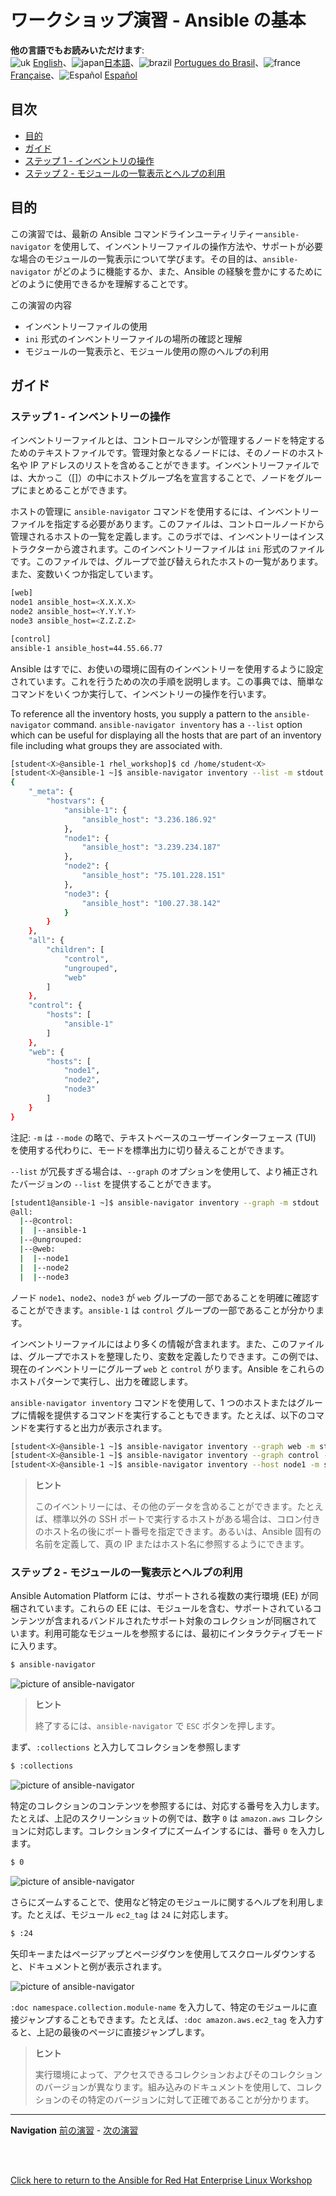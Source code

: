 # ワークショップ演習 - Ansible の基本

**他の言語でもお読みいただけます**:
<br>![uk](../../../images/uk.png) [English](README.md)、![japan](../../../images/japan.png)[日本語](README.ja.md)、![brazil](../../../images/brazil.png) [Portugues do Brasil](README.pt-br.md)、![france](../../../images/fr.png) [Française](README.fr.md)、![Español](../../../images/col.png) [Español](README.es.md)

## 目次

* [目的](#objective)
* [ガイド](#guide)
* [ステップ 1 - インベントリの操作](#step-1---work-with-your-inventory)
* [ステップ 2 - モジュールの一覧表示とヘルプの利用](#step-2---listing-modules-and-getting-help)

## 目的

この演習では、最新の Ansible コマンドラインユーティリティー`ansible-navigator`
を使用して、インベントリーファイルの操作方法や、サポートが必要な場合のモジュールの一覧表示について学びます。その目的は、`ansible-navigator`
がどのように機能するか、また、Ansible の経験を豊かにするためにどのように使用できるかを理解することです。

この演習の内容

* インベントリーファイルの使用
* `ini` 形式のインベントリーファイルの場所の確認と理解
* モジュールの一覧表示と、モジュール使用の際のヘルプの利用

## ガイド

### ステップ 1 - インベントリーの操作

インベントリーファイルとは、コントロールマシンが管理するノードを特定するためのテキストファイルです。管理対象となるノードには、そのノードのホスト名や
IP
アドレスのリストを含めることができます。インベントリーファイルでは、大かっこ（[]）の中にホストグループ名を宣言することで、ノードをグループにまとめることができます。

ホストの管理に `ansible-navigator`
コマンドを使用するには、インベントリーファイルを指定する必要があります。このファイルは、コントロールノードから管理されるホストの一覧を定義します。このラボでは、インベントリーはインストラクターから渡されます。このインベントリーファイルは
`ini` 形式のファイルです。このファイルでは、グループで並び替えられたホストの一覧があります。また、変数いくつか指定しています。

```bash
[web]
node1 ansible_host=<X.X.X.X>
node2 ansible_host=<Y.Y.Y.Y>
node3 ansible_host=<Z.Z.Z.Z>

[control]
ansible-1 ansible_host=44.55.66.77
```

Ansible
はすでに、お使いの環境に固有のインベントリーを使用するように設定されています。これを行うための次の手順を説明します。この事典では、簡単なコマンドをいくつか実行して、インベントリーの操作を行います。

To reference all the inventory hosts, you supply a pattern to the
`ansible-navigator` command. `ansible-navigator inventory` has a `--list`
option which can be useful for displaying all the hosts that are part of an
inventory file including what groups they are associated with.


```bash
[student<X>@ansible-1 rhel_workshop]$ cd /home/student<X>
[student<X>@ansible-1 ~]$ ansible-navigator inventory --list -m stdout
{
    "_meta": {
        "hostvars": {
            "ansible-1": {
                "ansible_host": "3.236.186.92"
            },
            "node1": {
                "ansible_host": "3.239.234.187"
            },
            "node2": {
                "ansible_host": "75.101.228.151"
            },
            "node3": {
                "ansible_host": "100.27.38.142"
            }
        }
    },
    "all": {
        "children": [
            "control",
            "ungrouped",
            "web"
        ]
    },
    "control": {
        "hosts": [
            "ansible-1"
        ]
    },
    "web": {
        "hosts": [
            "node1",
            "node2",
            "node3"
        ]
    }
}

```

注記: `-m` は `--mode` の略で、テキストベースのユーザーインターフェース (TUI)
を使用する代わりに、モードを標準出力に切り替えることができます。

`--list` が冗長すぎる場合は、`--graph` のオプションを使用して、より補正されたバージョンの `--list`
を提供することができます。

```bash
[student1@ansible-1 ~]$ ansible-navigator inventory --graph -m stdout
@all:
  |--@control:
  |  |--ansible-1
  |--@ungrouped:
  |--@web:
  |  |--node1
  |  |--node2
  |  |--node3

```

ノード `node1`、`node2`、`node3` が `web` グループの一部であることを明確に確認することができます。`ansible-1`
は `control` グループの一部であることが分かります。


インベントリーファイルにはより多くの情報が含まれます。また、このファイルは、グループでホストを整理したり、変数を定義したりできます。この例では、現在のインベントリーにグループ
`web` と `control` がります。Ansible をこれらのホストパターンで実行し、出力を確認します。

`ansible-navigator inventory` コマンドを使用して、1
つのホストまたはグループに情報を提供するコマンドを実行することもできます。たとえば、以下のコマンドを実行すると出力が表示されます。

```bash
[student<X>@ansible-1 ~]$ ansible-navigator inventory --graph web -m stdout
[student<X>@ansible-1 ~]$ ansible-navigator inventory --graph control -m stdout
[student<X>@ansible-1 ~]$ ansible-navigator inventory --host node1 -m stdout
```

> **ヒント**
>
> このイベントリーには、その他のデータを含めることができます。たとえば、標準以外の SSH ポートで実行するホストがある場合は、コロン付きのホスト名の後にポート番号を指定できます。あるいは、Ansible 固有の名前を定義して、真の IP またはホスト名に参照するようにできます。


### ステップ 2 - モジュールの一覧表示とヘルプの利用

Ansible Automation Platform には、サポートされる複数の実行環境 (EE) が同梱されています。これらの EE
には、モジュールを含む、サポートされているコンテンツが含まれるバンドルされたサポート対象のコレクションが同梱されています。利用可能なモジュールを参照するには、最初にインタラクティブモードに入ります。

```bash
$ ansible-navigator
```

![picture of ansible-navigator](images/interactive-mode.png)

> **ヒント**
>
> 終了するには、`ansible-navigator` で `ESC` ボタンを押します。

まず、`:collections` と入力してコレクションを参照します

```bash
$ :collections
```

![picture of ansible-navigator](images/interactive-collections.png)

特定のコレクションのコンテンツを参照するには、対応する番号を入力します。たとえば、上記のスクリーンショットの例では、数字 `0` は
`amazon.aws` コレクションに対応します。コレクションタイプにズームインするには、番号 `0` を入力します。

```bash
$ 0
```

![picture of ansible-navigator](images/interactive-aws.png)


さらにズームすることで、使用など特定のモジュールに関するヘルプを利用します。たとえば、モジュール `ec2_tag` は `24` に対応します。

```bash
$ :24
```

矢印キーまたはページアップとページダウンを使用してスクロールダウンすると、ドキュメントと例が表示されます。

![picture of ansible-navigator](images/interactive-ec2-tag.png)

`:doc namespace.collection.module-name`
を入力して、特定のモジュールに直接ジャンプすることもできます。たとえば、`:doc amazon.aws.ec2_tag`
を入力すると、上記の最後のページに直接ジャンプします。

> **ヒント**
>
> 実行環境によって、アクセスできるコレクションおよびそのコレクションのバージョンが異なります。組み込みのドキュメントを使用して、コレクションのその特定のバージョンに対して正確であることが分かります。

---
**Navigation**
[前の演習](../1-setup) - [次の演習](../3-playbook)
<br><br>

<br>

[Click here to return to the Ansible for Red Hat Enterprise Linux
Workshop](../README.md)
